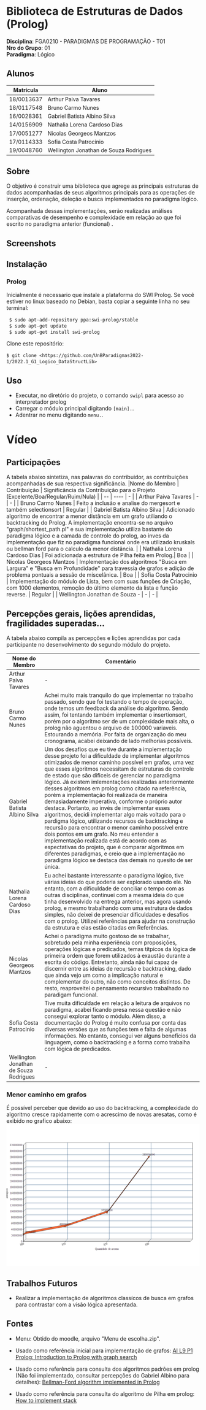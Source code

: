 # Biblioteca de Estruturas de Dados (Prolog)

**Disciplina**: FGA0210 - PARADIGMAS DE PROGRAMAÇÃO - T01 <br>
**Nro do Grupo**: 01<br>
**Paradigma**: Lógico<br>

## Alunos
|Matrícula | Aluno |
| -- | -- |
| 18/0013637 | Arthur Paiva Tavares |
| 18/0117548 | Bruno Carmo Nunes |
| 16/0028361 | Gabriel Batista Albino Silva |
| 14/0156909 | Nathalia Lorena Cardoso Dias |
| 17/0051277 | Nicolas Georgeos Mantzos |
| 17/0114333 | Sofia Costa Patrocinio |
| 19/0048760 | Wellington Jonathan de Souza Rodrigues |
## Sobre 
O objetivo é construir uma biblioteca que agrege as principais estruturas de dados acompanhadas de seus algoritmos
principais para as operações de inserção, ordenação, deleção e busca implementados no paradigma lógico. 

Acompanhada dessas implementações, serão realizadas análises comparativas de desempenho e complexidade em relação ao que foi escrito no paradigma anterior (funcional) .
## Screenshots


## Instalação 
### Prolog

Inicialmente é necessario que  instale a plataforma do SWI Prolog. Se você estiver no linux baseado no Debian, basta copiar a seguinte linha no seu terminal:
```
 $ sudo apt-add-repository ppa:swi-prolog/stable
 $ sudo apt-get update
 $ sudo apt-get install swi-prolog
```

Clone este repositório:

```
$ git clone <https://github.com/UnBParadigmas2022-1/2022.1_G1_Logico_DataStructLib>
```

## Uso 
- Executar, no diretório do projeto, o comando `swipl` para acesso ao interpretador prolog
- Carregar o módulo principal digitando `[main].`.
- Adentrar no menu digitando `menu.`.


# Vídeo

## Participações
A tabela abaixo sintetiza, nas palavras do contribuidor, as contribuições acompanhadas de sua respectiva significância.
|Nome do Membro | Contribuição | Significância da Contribuição para o Projeto (Excelente/Boa/Regular/Ruim/Nula) |
| -- | ---- | - |
| Arthur Paiva Tavares  | - | - |
| Bruno Carmo Nunes  | Feito a inclusão e analise do mergesort e também selectionsort | Regular |
| Gabriel Batista Albino Silva | Adicionado algoritmo de encontrar a menor distância em um grafo utiliando o backtracking do Prolog. A implementação encontra-se no arquivo "graph/shortest_path.pl" e sua implementação utiliza bastante do paradigma lógico e a camada de controle do prolog, ao inves da implementação que fiz no paradigma funcional onde era utilizado kruskals ou bellman ford para o calculo da menor distância. |
| Nathalia Lorena Cardoso Dias  | Foi adicionada a estrutura de Pilha feita em Prolog.| Boa |
| Nicolas Georgeos Mantzos  | Implementação dos algoritmos "Busca em Largura"  e "Busca em Profundidade" para travessia de grafos e adição de problema pontuais a sessão de miscelânica.  | Boa |
| Sofia Costa Patrocinio  | Implementação do módulo de Lista, bem com suas funções de Criação, com 1000 elementos, remoção do último elemento da lista e função reverse. | Regular |
| Wellington Jonathan de Souza -  | - | - |

## Percepções gerais, lições aprendidas, fragilidades superadas...
A tabela abaixo compila as percepções e lições aprendidas por cada participante no desenvolvimento do segundo módulo do projeto.

|Nome do Membro | Comentário | 
| -- | ---- |
| Arthur Paiva Tavares  | - |
| Bruno Carmo Nunes  | Achei muito mais tranquilo do que implementar no trabalho passado, sendo que foi testando o tempo de operação, onde temos um feedback da análise do algoritmo. Sendo assim, foi tentando também implementar o insertionsort, porém por o algoritmo ser de um complexidade mais alta, o prolog não aguentou o arquivo de 100000 variaveis. Estourando a memória. Por falta de organização do meu cronograma, acabei deixando de lado melhorias possíveis. | 
| Gabriel Batista Albino Silva  | Um dos desafios que eu tive durante a implementação desse projeto foi a dificuldade de implementar algoritmos otimizados de menor caminho possível em grafos, uma vez que esses algoritmos necessitam de estruturas de controle de estado que são dificeis de gerenciar no paradigma lógico. Já existem imlementações realizadas anteriormente desses algoritmos em prolog como  citado na referência, porém a implementação foi realizada de maneira demasiadamente imperativa, conforme o próprio autor destaca. Portanto, ao invés de implementar esses algoritmos, decidi implementar algo mais voltado para o pardigma lógico, utilizando recursos de backtracking e recursão para encontrar o menor caminho possível entre dois pontos em um grafo. No meu entender a implementação realizada está de acordo com as espectativas do projeto, que é comparar algoritmos em diferentes paradigmas, e creio que a implementação no paradigma lógico se destaca das demais no quesito de ser única. |
| Nathalia Lorena Cardoso Dias  | Eu achei bastante interessante o paradigma lógico, tive várias ideias do que poderia ser explorado usando ele. No entanto, com a dificuldade de conciliar o tempo com as outras disciplinas, continuei com a mesma ideia do que tinha desenvolvido na entrega anterior, mas agora usando prolog, e mesmo trabalhando com uma estrutura de dados simples, não deixei de presenciar dificuldades e desafios com o prolog. Utilizei referências para ajudar na construção da estrutura e elas estão citadas em Referências.|
| Nicolas Georgeos Mantzos  | Achei o paradigma muito gostoso de se trabalhar, sobretudo pela minha experiência com proposições, operações lógicas e predicados, temas títpicos da lógica de primeira ordem que forem utilizados à exaustão durante a escrita do código. Entretanto, ainda não fui capaz de discernir entre as ideias de recursão e backtracking, dado que ainda vejo um como a implicação natural e complementar do outro, não como conceitos distintos. De resto, reaproveitei o pensamento recursivo trabalhado no paradigam funcional.   |
| Sofia Costa Patrocinio  | Tive muita dificuldade em relação a leitura de arquivos no paradigma, acabei ficando presa nessa questão e não consegui explorar tanto o módulo. Além disso, a documentação do Prolog é muito confusa por conta das diversas versões que as funções tem e falta de algumas informações. No entanto, consegui ver alguns benefícios da linguagem, como o backtracking e a forma como trabalha com lógica de predicados.|
| Wellington Jonathan de Souza Rodrigues  | -  |

### Menor caminho em grafos
É possível perceber que devido ao uso do backtracking, a complexidade do algoritmo cresce rapidamente com o acrescimo de novas aresatas, como é exibido no grafico abaixo:
![](./assets/path_ciclos.png)

## Trabalhos Futuros

* Realizar a implementação de algoritmos classícos de busca em grafos para contrastar com a visão lógica apresentada. 


## Fontes
- Menu: Obtido do moodle, arquivo "Menu de escolha.zip".
- Usado como referência inicial para implementação de grafos: [AI L9 P1 Prolog: Introduction to Prolog with graph search](https://www.youtube.com/watch?v=odZ1tnlhYSY)
- Usado como referência para consulta dos algoritmos padrões em prolog (Não foi implementado, consultar percepções do Gabriel Albino para detalhes): [Bellman-Ford algorithm implemented in Prolog](https://github.com/tchap/prolog-bellman-ford/blob/master/bf.pl)

- Usado como referência para consulta do algoritmo de Pilha em prolog: [How to implement stack](https://stackoverflow.com/questions/2978130/prolog-how-to-implement-stack)

